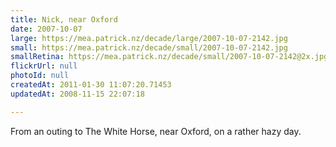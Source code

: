 ```yaml
---
title: Nick, near Oxford
date: 2007-10-07
large: https://mea.patrick.nz/decade/large/2007-10-07-2142.jpg
small: https://mea.patrick.nz/decade/small/2007-10-07-2142.jpg
smallRetina: https://mea.patrick.nz/decade/small/2007-10-07-2142@2x.jpg
flickrUrl: null
photoId: null
createdAt: 2011-01-30 11:07:20.71453
updatedAt: 2008-11-15 22:07:18

---
```

From an outing to The White Horse, near Oxford, on a rather hazy day.
